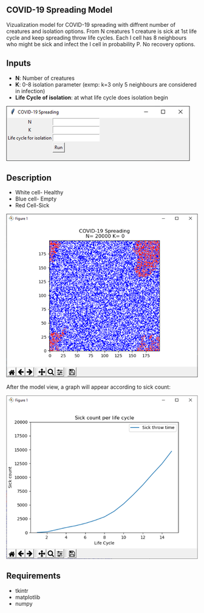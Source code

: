 
## COVID-19 Spreading Model
Vizualization model for COVID-19 spreading with diffrent number of creatures and isolation options.
From N creatures 1 creature is sick at 1st life cycle and keep spreading throw life cycles.
Each I cell has 8 neighbours who might be sick and infect the I cell in probability P.
No recovery options.

## Inputs
- **N**: Number of creatures 
- **K**: 0-8 isolation parameter (exmp: k=3 only 5 neighbours are considered in infection)
- **Life Cycle of isolation**: at what life cycle does isolation begin

![inputs](inputs.png)
## Description
* White cell- Healthy
* Blue cell- Empty
* Red Cell-Sick

![model](model.png)

After the model view, a graph will appear according to sick count:

![graph](graph.png)
## Requirements

- tkintr
- matplotlib
- numpy



